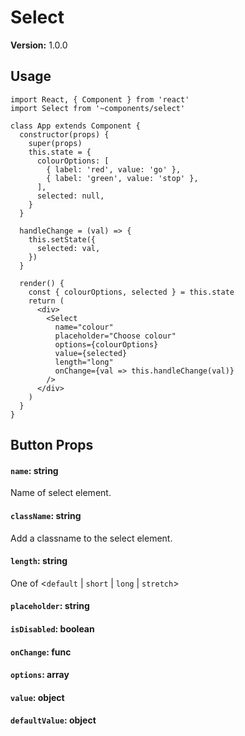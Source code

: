 # Select

**Version:** 1.0.0

## Usage

```react
import React, { Component } from 'react'
import Select from '~components/select'

class App extends Component {
  constructor(props) {
    super(props)
    this.state = {
      colourOptions: [
        { label: 'red', value: 'go' },
        { label: 'green', value: 'stop' },
      ],
      selected: null,
    }
  }

  handleChange = (val) => {
    this.setState({
      selected: val,
    })
  }

  render() {
    const { colourOptions, selected } = this.state
    return (
      <div>
        <Select
          name="colour"
          placeholder="Choose colour"
          options={colourOptions}
          value={selected}
          length="long"
          onChange={val => this.handleChange(val)}
        />
      </div>
    )
  }
}
```

## Button Props

#### `name`: string

Name of select element.

#### `className`: string

Add a classname to the select element.

#### `length`: string

One of <`default` | `short` | `long` | `stretch`>

#### `placeholder`: string



#### `isDisabled`: boolean



#### `onChange`: func



#### `options`: array



#### `value`: object



#### `defaultValue`: object

